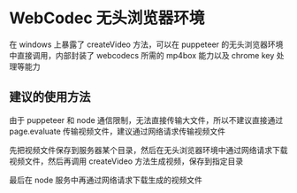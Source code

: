# WebCodec 无头浏览器环境

在 windows 上暴露了 createVideo 方法，可以在 puppeteer 的无头浏览器环境中直接调用，内部封装了 webcodecs 所需的 mp4box 能力以及 chrome key 处理等能力

## 建议的使用方法

由于 puppeteer 和 node 通信限制，无法直接传输大文件，所以不建议直接通过 page.evaluate 传输视频文件，建议通过网络请求传输视频文件

先把视频文件保存到服务器某个目录，然后在无头浏览器环境中通过网络请求下载视频文件，然后再调用 createVideo 方法生成视频，保存到指定目录

最后在 node 服务中再通过网络请求下载生成的视频文件